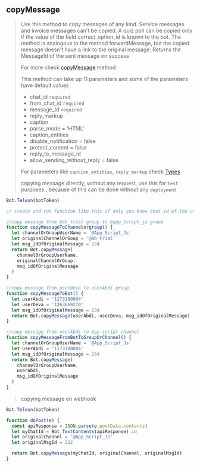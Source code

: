 ## copyMessage

> Use this method to copy messages of any kind. Service messages and invoice messages can't be copied. A quiz poll can be copied only if the value of the field correct_option_id is known to the bot. The method is analogous to the method forwardMessage, but the copied message doesn't have a link to the original message. Returns the MessageId of the sent message on success
>
> For more check [copyMessage](https://core.telegram.org/bots/api#copymessage) method
>
> This method can take up 11 parameters and
> some of the parameters have default values
>
> - chat_id `required`
> - from_chat_id `required`
> - message_id `required`
> - reply_markup
> - caption
> - parse_mode = 'HTML'
> - caption_entities
> - disable_notification = false
> - protect_content = false
> - reply_to_message_id
> - allow_sending_without_reply = false
>
> For parameters like `caption_entities`, `reply_markup` check [Types](https://github.com/abdiu34567/telesn.js/tree/main/Docs/Types)
>
> copying message directly, without any request, use this for `test` purposes , because of this can be done without any `deployment`

```js
Bot.Telesn(botToken)

// create and run function like this if only you know chat id of the user

//copy message from @ab_trial group to @app_Script_js group
function copyMessageToChannelorgroup() {
  let channelOrGroupUserName = '@App_Script_Js'
  let originalChannelOrGoup = '@ab_trial'
  let msg_idOfOriginalMessage = 234
  return Bot.copyMessage(
    channelOrGroupUserName,
    originalChannelOrGoup,
    msg_idOfOriginalMessage
  )
}

//copy message from userDeva to userAbdi group
function copyMessageToBot() {
  let userAbdi = '1173180004'
  let userDeva = '1263669270'
  let msg_idOfOriginalMessage = 234
  return Bot.copyMessage(userAbdi, userDeva, msg_idOfOriginalMessage)
}

//copy message from userAbdi to App script channel
function copyMessageFromBotToGroupOrChannel() {
  let channelOrGroupUserName = '@App_Script_Js'
  let userAbdi = '1173180004'
  let msg_idOfOriginalMessage = 234
  return Bot.copyMessage(
    channelOrGroupUserName,
    userAbdi,
    msg_idOfOriginalMessage
  )
}
```

> copying message on webhook

```js
Bot.Telesn(botToken)

function doPost(e) {
  const apiResponse = JSON.parse(e.postData.contents)
  let myChatId = Bot.TextContents(apiResponse).id
  let originalChannel = '@App_Script_Js'
  let originalMsgId = 232

  return Bot.copyMessage(myChatId, originalChannel, originalMsgId)
}
```
